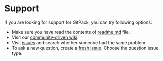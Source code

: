 # Support

If you are looking for support for GitPack, you can try following options:

* Make sure you have read the contents of [readme.md](readme.md) file.
* Visit our [community-driven wiki](https://github.com/dominiksalvet/gitpack/wiki).
* Visit [issues](https://github.com/dominiksalvet/gitpack/issues) and search whether someone had the same problem.
* To ask a new question, create a [fresh issue](https://github.com/dominiksalvet/gitpack/issues/new/choose). Choose the question issue type.
